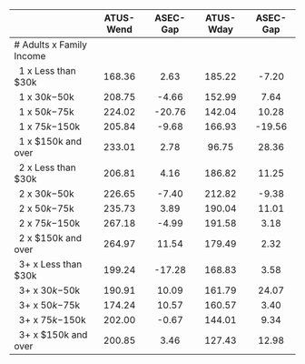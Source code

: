 
|                      |    ATUS-Wend |     ASEC-Gap |    ATUS-Wday |     ASEC-Gap |
| -------------------- | :----------: | :----------: | :----------: | :----------: |
| # Adults x Family Income |              |              |              |              |
| &nbsp;&nbsp;1 x Less than $30k |       168.36 |         2.63 |       185.22 |        -7.20 |
| &nbsp;&nbsp;1 x $30k-$50k |       208.75 |        -4.66 |       152.99 |         7.64 |
| &nbsp;&nbsp;1 x $50k-$75k |       224.02 |       -20.76 |       142.04 |        10.28 |
| &nbsp;&nbsp;1 x $75k-$150k |       205.84 |        -9.68 |       166.93 |       -19.56 |
| &nbsp;&nbsp;1 x $150k and over |       233.01 |         2.78 |        96.75 |        28.36 |
| &nbsp;&nbsp;2 x Less than $30k |       206.81 |         4.16 |       186.82 |        11.25 |
| &nbsp;&nbsp;2 x $30k-$50k |       226.65 |        -7.40 |       212.82 |        -9.38 |
| &nbsp;&nbsp;2 x $50k-$75k |       235.73 |         3.89 |       190.04 |        11.01 |
| &nbsp;&nbsp;2 x $75k-$150k |       267.18 |        -4.99 |       191.58 |         3.18 |
| &nbsp;&nbsp;2 x $150k and over |       264.97 |        11.54 |       179.49 |         2.32 |
| &nbsp;&nbsp;3+ x Less than $30k |       199.24 |       -17.28 |       168.83 |         3.58 |
| &nbsp;&nbsp;3+ x $30k-$50k |       190.91 |        10.09 |       161.79 |        24.07 |
| &nbsp;&nbsp;3+ x $50k-$75k |       174.24 |        10.57 |       160.57 |         3.40 |
| &nbsp;&nbsp;3+ x $75k-$150k |       202.00 |        -0.67 |       144.01 |         9.34 |
| &nbsp;&nbsp;3+ x $150k and over |       200.85 |         3.46 |       127.43 |        12.98 |

